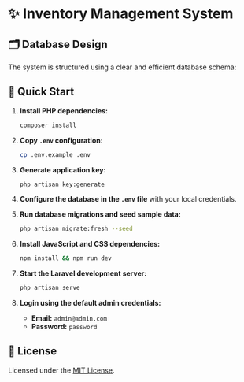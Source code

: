# ✨ Inventory Management System

## 🗂️ Database Design
The system is structured using a clear and efficient database schema:


## 🚀 Quick Start


1. **Install PHP dependencies:**

    ```bash
    composer install
    ```

2. **Copy `.env` configuration:**

    ```bash
    cp .env.example .env
    ```

3. **Generate application key:**

    ```bash
    php artisan key:generate
    ```

4. **Configure the database in the `.env` file** with your local credentials.

5. **Run database migrations and seed sample data:**

    ```bash
    php artisan migrate:fresh --seed
    ```

6. **Install JavaScript and CSS dependencies:**

    ```bash
    npm install && npm run dev
    ```

7.  **Start the Laravel development server:**

    ```bash
    php artisan serve
    ```

8.  **Login using the default admin credentials:**

    - **Email:** `admin@admin.com`
    - **Password:** `password`


## 📄 License

Licensed under the [MIT License](LICENSE).
